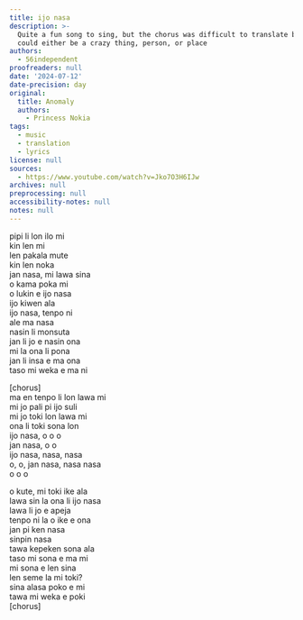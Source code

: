```yaml
---
title: ijo nasa
description: >-
  Quite a fun song to sing, but the chorus was difficult to translate because it
  could either be a crazy thing, person, or place
authors:
  - 56independent
proofreaders: null
date: '2024-07-12'
date-precision: day
original:
  title: Anomaly
  authors:
    - Princess Nokia
tags:
  - music
  - translation
  - lyrics
license: null
sources:
  - https://www.youtube.com/watch?v=Jko7O3H6IJw
archives: null
preprocessing: null
accessibility-notes: null
notes: null
---
```


pipi li lon ilo mi  
kin len mi  
len pakala mute  
kin len noka  
jan nasa, mi lawa sina  
o kama poka mi  
o lukin e ijo nasa  
ijo kiwen ala  
ijo nasa, tenpo ni  
ale ma nasa  
nasin li monsuta  
jan li jo e nasin ona  
mi la ona li pona  
jan li insa e ma ona  
taso mi weka e ma ni

[chorus]  
ma en tenpo li lon lawa mi  
mi jo pali pi ijo suli  
mi jo toki lon lawa mi  
ona li toki sona lon  
ijo nasa, o o o  
jan nasa, o o  
ijo nasa, nasa, nasa  
o, o, jan nasa, nasa nasa  
o o o

o kute, mi toki ike ala  
lawa sin la ona li ijo nasa  
lawa li jo e apeja  
tenpo ni la o ike e ona  
jan pi ken nasa  
sinpin nasa  
tawa kepeken sona ala  
taso mi sona e ma mi  
mi sona e len sina  
len seme la mi toki?  
sina alasa poko e mi  
tawa mi weka e poki  
[chorus]
